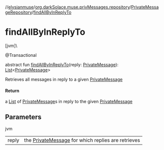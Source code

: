 //[elysianmuse](../../../index.md)/[org.darkSolace.muse.privMessages.repository](../index.md)/[PrivateMessageRepository](index.md)/[findAllByInReplyTo](find-all-by-in-reply-to.md)

# findAllByInReplyTo

[jvm]\

@Transactional

abstract fun [findAllByInReplyTo](find-all-by-in-reply-to.md)(reply: [PrivateMessage](../../org.darkSolace.muse.privMessages.model/-private-message/index.md)): [List](https://kotlinlang.org/api/latest/jvm/stdlib/kotlin.collections/-list/index.html)&lt;[PrivateMessage](../../org.darkSolace.muse.privMessages.model/-private-message/index.md)&gt;

Retrieves all messages in reply to a given [PrivateMessage](../../org.darkSolace.muse.privMessages.model/-private-message/index.md)

#### Return

a [List](https://kotlinlang.org/api/latest/jvm/stdlib/kotlin.collections/-list/index.html) of [PrivateMessage](../../org.darkSolace.muse.privMessages.model/-private-message/index.md)s in reply to the given [PrivateMessage](../../org.darkSolace.muse.privMessages.model/-private-message/index.md)

## Parameters

jvm

| | |
|---|---|
| reply | the [PrivateMessage](../../org.darkSolace.muse.privMessages.model/-private-message/index.md) for which replies are retrieves |

